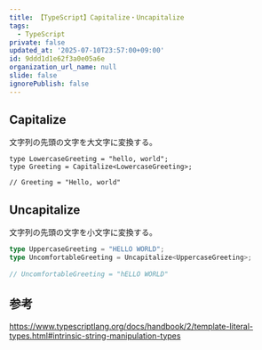 ```yaml
---
title: 【TypeScript】Capitalize・Uncapitalize
tags:
  - TypeScript
private: false
updated_at: '2025-07-10T23:57:00+09:00'
id: 9ddd1d1e62f3a0e05a6e
organization_url_name: null
slide: false
ignorePublish: false
---
```

## Capitalize<StringType>

文字列の先頭の文字を大文字に変換する。

```
type LowercaseGreeting = "hello, world";
type Greeting = Capitalize<LowercaseGreeting>;
        
// Greeting = "Hello, world"
```

## Uncapitalize<StringType>

文字列の先頭の文字を小文字に変換する。

```typescript
type UppercaseGreeting = "HELLO WORLD";
type UncomfortableGreeting = Uncapitalize<UppercaseGreeting>;
              
// UncomfortableGreeting = "hELLO WORLD"
```

## 参考

https://www.typescriptlang.org/docs/handbook/2/template-literal-types.html#intrinsic-string-manipulation-types
